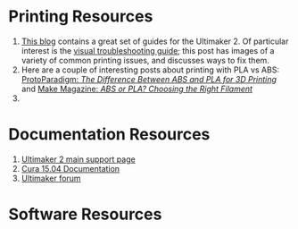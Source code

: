 # Printing Resources #

1. [This blog](http://support.3dverkstan.se/category/31-guides) contains a great
set of guides for the Ultimaker 2. Of particular interest is the
[visual troubleshooting guide](http://support.3dverkstan.se/article/23-a-visual-ultimaker-troubleshooting-guide);
this post has images of a variety of common printing issues, and discusses ways
to fix them.
2. Here are a couple of interesting posts about printing with PLA vs ABS:
[ProtoParadigm: *The Difference Between ABS and PLA for 3D Printing*](http://www.protoparadigm.com/news-updates/the-difference-between-abs-and-pla-for-3d-printing/)
and
[Make Magazine: *ABS or PLA? Choosing the Right Filament*](http://makezine.com/2014/11/11/abs-or-pla-choosing-the-right-filament/)
3. 
   

# Documentation Resources #

1. [Ultimaker 2 main support page](https://ultimaker.com/en/support/ultimaker-3d-printers/ultimaker-2)
2. [Cura 15.04 Documentation](https://ultimaker.com/en/support/software/cura-1504)
3. [Ultimaker forum](https://ultimaker.com/en/community)

# Software Resources #




